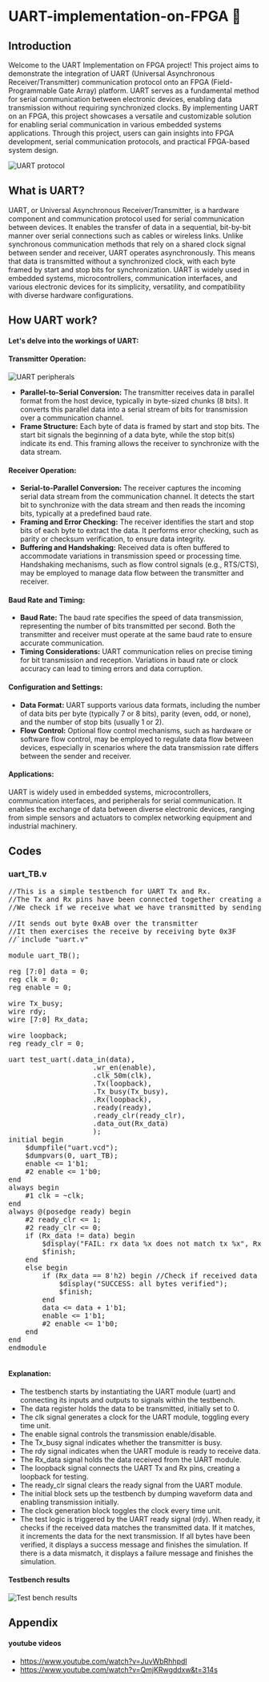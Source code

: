 # UART-implementation-on-FPGA 📝

## Introduction

Welcome to the UART Implementation on FPGA project! This project aims to demonstrate the integration of UART (Universal Asynchronous Receiver/Transmitter) communication protocol onto an FPGA (Field-Programmable Gate Array) platform. UART serves as a fundamental method for serial communication between electronic devices, enabling data transmission without requiring synchronized clocks. By implementing UART on an FPGA, this project showcases a versatile and customizable solution for enabling serial communication in various embedded systems applications. Through this project, users can gain insights into FPGA development, serial communication protocols, and practical FPGA-based system design.

![UART protocol](https://github.com/vkymzp/uart/blob/master/Images/uart_rx_tx.png)

## What is UART?

UART, or Universal Asynchronous Receiver/Transmitter, is a hardware component and communication protocol used for serial communication between devices. It enables the transfer of data in a sequential, bit-by-bit manner over serial connections such as cables or wireless links. Unlike synchronous communication methods that rely on a shared clock signal between sender and receiver, UART operates asynchronously. This means that data is transmitted without a synchronized clock, with each byte framed by start and stop bits for synchronization. UART is widely used in embedded systems, microcontrollers, communication interfaces, and various electronic devices for its simplicity, versatility, and compatibility with diverse hardware configurations.

## How UART work?

#### Let's delve into the workings of UART:

#### Transmitter Operation:

![UART peripherals](https://github.com/vkymzp/uart/blob/master/Images/UART%20PERIPHERALS.png)

- **Parallel-to-Serial Conversion:** The transmitter receives data in parallel format from the host device, typically in byte-sized chunks (8 bits). It converts this parallel data into a serial stream of bits for transmission over a communication channel.
- **Frame Structure:** Each byte of data is framed by start and stop bits. The start bit signals the beginning of a data byte, while the stop bit(s) indicate its end. This framing allows the receiver to synchronize with the data stream.

#### Receiver Operation:

- **Serial-to-Parallel Conversion:** The receiver captures the incoming serial data stream from the communication channel. It detects the start bit to synchronize with the data stream and then reads the incoming bits, typically at a predefined baud rate.
- **Framing and Error Checking:** The receiver identifies the start and stop bits of each byte to extract the data. It performs error checking, such as parity or checksum verification, to ensure data integrity.
- **Buffering and Handshaking:** Received data is often buffered to accommodate variations in transmission speed or processing time. Handshaking mechanisms, such as flow control signals (e.g., RTS/CTS), may be employed to manage data flow between the transmitter and receiver.

#### Baud Rate and Timing:

- **Baud Rate:** The baud rate specifies the speed of data transmission, representing the number of bits transmitted per second. Both the transmitter and receiver must operate at the same baud rate to ensure accurate communication.
- **Timing Considerations:** UART communication relies on precise timing for bit transmission and reception. Variations in baud rate or clock accuracy can lead to timing errors and data corruption.

#### Configuration and Settings:

- **Data Format:** UART supports various data formats, including the number of data bits per byte (typically 7 or 8 bits), parity (even, odd, or none), and the number of stop bits (usually 1 or 2).
- **Flow Control:** Optional flow control mechanisms, such as hardware or software flow control, may be employed to regulate data flow between devices, especially in scenarios where the data transmission rate differs between the sender and receiver.

#### Applications:

UART is widely used in embedded systems, microcontrollers, communication interfaces, and peripherals for serial communication. It enables the exchange of data between diverse electronic devices, ranging from simple sensors and actuators to complex networking equipment and industrial machinery.

## Codes

### uart_TB.v

<pre>//This is a simple testbench for UART Tx and Rx.  
//The Tx and Rx pins have been connected together creating a serial loopback.
//We check if we receive what we have transmitted by sending incremeting data bytes.

//It sends out byte 0xAB over the transmitter
//It then exercises the receive by receiving byte 0x3F
//`include "uart.v"

module uart_TB();

reg [7:0] data = 0;
reg clk = 0;
reg enable = 0;

wire Tx_busy;
wire rdy;
wire [7:0] Rx_data;

wire loopback;
reg ready_clr = 0;

uart test_uart(.data_in(data),
					.wr_en(enable),
					.clk_50m(clk),
					.Tx(loopback),
					.Tx_busy(Tx_busy),
					.Rx(loopback),
					.ready(ready),
					.ready_clr(ready_clr),
					.data_out(Rx_data)
					);
initial begin
	$dumpfile("uart.vcd");
	$dumpvars(0, uart_TB);
	enable <= 1'b1;
	#2 enable <= 1'b0;
end
always begin
	#1 clk = ~clk;
end
always @(posedge ready) begin
	#2 ready_clr <= 1;
	#2 ready_clr <= 0;
	if (Rx_data != data) begin
		$display("FAIL: rx data %x does not match tx %x", Rx_data, data);
		$finish;
	end 
	else begin
		if (Rx_data == 8'h2) begin //Check if received data is 11111111
			$display("SUCCESS: all bytes verified");
			$finish;
		end
		data <= data + 1'b1;
		enable <= 1'b1;
		#2 enable <= 1'b0;
	end
end
endmodule

</pre>

#### Explanation:

- The testbench starts by instantiating the UART module (uart) and connecting its inputs and outputs to signals within the testbench.
- The data register holds the data to be transmitted, initially set to 0.
- The clk signal generates a clock for the UART module, toggling every time unit.
- The enable signal controls the transmission enable/disable.
- The Tx_busy signal indicates whether the transmitter is busy.
- The rdy signal indicates when the UART module is ready to receive data.
- The Rx_data signal holds the data received from the UART module.
- The loopback signal connects the UART Tx and Rx pins, creating a loopback for testing.
- The ready_clr signal clears the ready signal from the UART module.
- The initial block sets up the testbench by dumping waveform data and enabling transmission initially.
- The clock generation block toggles the clock every time unit.
- The test logic is triggered by the UART ready signal (rdy). When ready, it checks if the received data matches the transmitted data. If it matches, it increments the data for the next transmission. If all bytes have been verified, it displays a success message and finishes the simulation. If there is a data mismatch, it displays a failure message and finishes the simulation.

#### Testbench results

![Test bench results](https://github.com/vkymzp/uart/blob/master/Images/TB_Sim.png)

## Appendix

#### youtube videos

- https://www.youtube.com/watch?v=JuvWbRhhpdI
- https://www.youtube.com/watch?v=QmjKRwgddxw&t=314s
